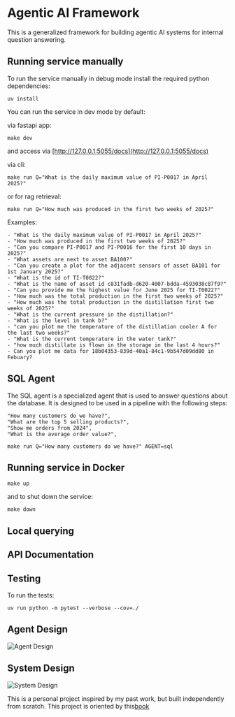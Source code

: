 # Agentic AI Framework

This is a generalized framework for building agentic AI systems for internal question answering.


## Running service manually

To run the service manually in debug mode install the required python dependencies:

`uv install`

You can run the service in dev mode by default:

via fastapi app:
```
make dev
```
and access via [http://127.0.0.1:5055/docs](http://127.0.0.1:5055/docs)

via cli:

```
make run Q="What is the daily maximum value of PI-P0017 in April 2025?"
```

or for rag retrieval:
```
make run Q="How much was produced in the first two weeks of 2025?"
```

Examples:
```
- "What is the daily maximum value of PI-P0017 in April 2025?"
- "How much was produced in the first two weeks of 2025?"
- "Can you compare PI-P0017 and PI-P0016 for the first 10 days in 2025?"
- "What assets are next to asset BA100?"
- "Can you create a plot for the adjacent sensors of asset BA101 for 1st January 2025?"
- "What is the id of TI-T0022?"
- "What is the name of asset id c831fadb-d620-4007-bdda-4593038c87f9?"
- "Can you provide me the highest value for June 2025 for TI-T0022?"
- "How much was the total production in the first two weeks of 2025?"
- "How much was the total production in the distillation first two weeks of 2025?"
- "What is the current pressure in the distillation?"
- "What is the level in tank b?"
- "can you plot me the temperature of the distillation cooler A for the last two weeks?"
- "What is the current temperature in the water tank?"
- "how much distillate is flown in the storage in the last 4 hours?"
- Can you plot me data for 18b04353-839d-40a1-84c1-9b547d09dd80 in Febuary?

```

## SQL Agent

The SQL agent is a specialized agent that is used to answer questions about the database. It is designed to be used in a pipeline with the following steps:

    "How many customers do we have?",
    "What are the top 5 selling products?",
    "Show me orders from 2024",
    "What is the average order value?",

```
make run Q="How many customers do we have?" AGENT=sql
```


## Running service in Docker


```
make up
```

and to shut down the service:

```
make down
```


## Local querying


## API Documentation


## Testing

To run the tests:

`uv run python -m pytest --verbose --cov=./`


## Agent Design

![Agent Design](architecture/agent_design.png)


## System Design

![System Design](architecture/system_design.png)



This is a personal project inspired by my past work, but built independently from scratch. This project is oriented by this[book](https://www.cosmicpython.com/)
